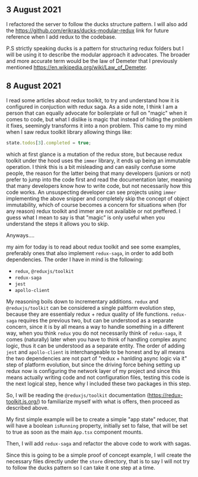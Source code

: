## 3 August 2021

I refactored the server to follow the ducks structure pattern. I will also add the https://github.com/erikras/ducks-modular-redux link for future reference when I add redux to the codebase.

P.S strictly speaking ducks is a pattern for structuring redux folders but I will be using it to describe the modular approach it advocates. The broader and more accurate term would be the law of Demeter that I previously mentioned https://en.wikipedia.org/wiki/Law_of_Demeter.

## 8 August 2021

I read some articles about redux toolkit, to try and understand how it is configured in conjuction with redux saga. As a side note, I think I am a person that can equally advocate for boilerplate or full on "magic" when it comes to code, but what I dislike is magic that instead of hiding the problem it fixes, seemingly transforms it into a non problem. This came to my mind when I saw redux toolkit library allowing things like:

```js
state.todos[3].completed = true;
```

which at first glance is a mutation of the redux store, but because redux toolkit under the hood uses the `immer` library, it ends up being an immutable operation. I think this is a bit misleading and can easily confuse some people, the reason for the latter being that many developers (juniors or not) prefer to jump into the code first and read the documentation later, meaning that many developers know how to write code, but not necessarily how this code works. An unsuspecting developer can see projects using `immer` implementing the above snipper and completely skip the concept of object immutability, which of course becomes a concern for situations when (for any reason) redux toolkit and immer are not available or not preffered. I guess what I mean to say is that "magic" is only useful when you understand the steps it allows you to skip.

Anyways....

my aim for today is to read about redux toolkit and see some examples, preferably ones that also implement `redux-saga`, in order to add both dependencies. The order I have in mind is the following:

-   `redux`, `@reduxjs/toolkit`
-   `redux-saga`
-   `jest`
-   `apollo-client`

My reasoning boils down to incrementary additions. `redux` and `@reduxjs/toolkit` can be considered a single paltform evolution step, because they are essentialy redux + redux quality of life functions. `redux-saga` requires the previous two, but can be understood as a separate concern, since it is by all means a way to handle something in a different way, when you think `redux` you do not necessarily think of `redux-saga`, it comes (naturally) later when you have to think of handling complex async logic, thus it can be understood as a separate entity. The order of adding `jest` and `apollo-client` is interchangeable to be honest and by all means the two dependencies are not part of "redux + hanlding async logic via it" step of platform evolution, but since the driving force behing setting up redux now is configuring the network layer of my project and since this means actually writing code and not configuration files, testing this code is the next logical step, hence why I included these two packages in this step.

So, I will be reading the `@reduxjs/toolkit` documentation (https://redux-toolkit.js.org/) to familiarize myself with what is offers, then proceed as described above.

My first simple example will be to create a simple "app state" reducer, that will have a boolean `isRunning` property, initially set to false, that will be set to true as soon as the main `App.tsx` component mounts.

Then, I will add `redux-saga` and refactor the above code to work with sagas.

Since this is going to be a simple proof of concept example, I will create the necessary files directly under the `store` directory, that is to say I will not try to follow the ducks pattern so I can take it one step at a time.
